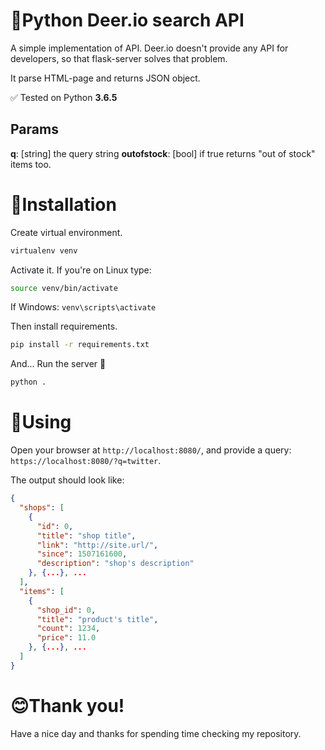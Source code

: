 
# 🐍Python Deer.io search API
A simple implementation of API. Deer.io doesn't provide any API for developers, so that flask-server solves that problem.

It parse HTML-page and returns JSON object.

✅ Tested on Python **3.6.5**

## Params
**q**: [string] the query string
**outofstock**: [bool] if true returns "out of stock" items too.

# 🚀Installation
Create virtual environment.
```bash
virtualenv venv
```

Activate it. If you're on Linux type:
```bash
source venv/bin/activate
```
If Windows:
`venv\scripts\activate`

Then install requirements.
```bash
pip install -r requirements.txt
```

And... Run the server 🙂
```bash
python .
```

# 🤔Using
Open your browser at `http://localhost:8080/`, and provide a query: `https://localhost:8080/?q=twitter`.

The output should look like:
```json
{
  "shops": [
    {
      "id": 0,
      "title": "shop title",
      "link": "http://site.url/",
      "since": 1507161600,
      "description": "shop's description"
    }, {...}, ...
  ],
  "items": [
	{
	  "shop_id": 0,
	  "title": "product's title",
	  "count": 1234,
	  "price": 11.0
	}, {...}, ...
  ]
}
```

# 😊Thank you!
Have a nice day and thanks for spending time checking my repository.
